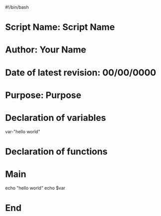 #!/bin/bash

# Script Name:                  Script Name
# Author:                       Your Name
# Date of latest revision:      00/00/0000
# Purpose:                      Purpose

# Declaration of variables
var-"hello world"
# Declaration of functions


# Main
echo "hello world"
echo $var

# End